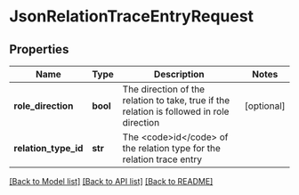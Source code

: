 # JsonRelationTraceEntryRequest

## Properties
Name | Type | Description | Notes
------------ | ------------- | ------------- | -------------
**role_direction** | **bool** | The direction of the relation to take, true if the relation is followed in role direction | [optional] 
**relation_type_id** | **str** | The &lt;code&gt;id&lt;/code&gt; of the relation type for the relation trace entry | 

[[Back to Model list]](../README.md#documentation-for-models) [[Back to API list]](../README.md#documentation-for-api-endpoints) [[Back to README]](../README.md)



